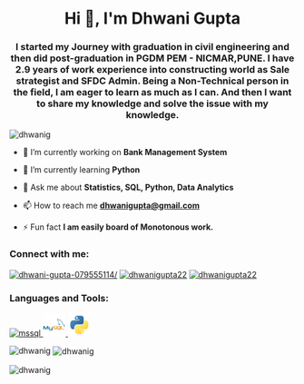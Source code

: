 <h1 align="center">Hi 👋, I'm Dhwani Gupta</h1>
<h3 align="center">I started my Journey with graduation in civil engineering and then did post-graduation in PGDM PEM - NICMAR,PUNE. I have 2.9 years of work experience into constructing world as Sale strategist and SFDC Admin. Being a Non-Technical person in the field, I am eager to learn as much as I can. And then I want to share my knowledge and solve the issue with my knowledge.</h3>

<p align="left"> <img src="https://komarev.com/ghpvc/?username=dhwanig&label=Profile%20views&color=0e75b6&style=flat" alt="dhwanig" /> </p>

- 🔭 I’m currently working on **Bank Management System**

- 🌱 I’m currently learning **Python**

- 💬 Ask me about **Statistics, SQL, Python, Data Analytics**

- 📫 How to reach me **dhwanigupta@gmail.com**

- ⚡ Fun fact **I am easily board of Monotonous work.**

<h3 align="left">Connect with me:</h3>
<p align="left">
<a href="https://linkedin.com/in/dhwani-gupta-079555114/" target="blank"><img align="center" src="https://raw.githubusercontent.com/rahuldkjain/github-profile-readme-generator/master/src/images/icons/Social/linked-in-alt.svg" alt="dhwani-gupta-079555114/" height="30" width="40" /></a>
<a href="https://kaggle.com/dhwanigupta22" target="blank"><img align="center" src="https://raw.githubusercontent.com/rahuldkjain/github-profile-readme-generator/master/src/images/icons/Social/kaggle.svg" alt="dhwanigupta22" height="30" width="40" /></a>
<a href="https://www.hackerrank.com/dhwanigupta22" target="blank"><img align="center" src="https://raw.githubusercontent.com/rahuldkjain/github-profile-readme-generator/master/src/images/icons/Social/hackerrank.svg" alt="dhwanigupta22" height="30" width="40" /></a>
</p>

<h3 align="left">Languages and Tools:</h3>
<p align="left"> <a href="https://www.microsoft.com/en-us/sql-server" target="_blank" rel="noreferrer"> <img src="https://www.svgrepo.com/show/303229/microsoft-sql-server-logo.svg" alt="mssql" width="40" height="40"/> </a> <a href="https://www.mysql.com/" target="_blank" rel="noreferrer"> <img src="https://raw.githubusercontent.com/devicons/devicon/master/icons/mysql/mysql-original-wordmark.svg" alt="mysql" width="40" height="40"/> </a> <a href="https://www.python.org" target="_blank" rel="noreferrer"> <img src="https://raw.githubusercontent.com/devicons/devicon/master/icons/python/python-original.svg" alt="python" width="40" height="40"/> </a> </p>

<p><img align="left" src="https://github-readme-stats.vercel.app/api/top-langs?username=dhwanig&show_icons=true&locale=en&layout=compact" alt="dhwanig" /></p>

<p>&nbsp;<img align="center" src="https://github-readme-stats.vercel.app/api?username=dhwanig&show_icons=true&locale=en" alt="dhwanig" /></p>

<p><img align="center" src="https://github-readme-streak-stats.herokuapp.com/?user=dhwanig&" alt="dhwanig" /></p>

